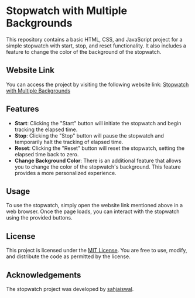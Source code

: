 # Stopwatch with Multiple Backgrounds

This repository contains a basic HTML, CSS, and JavaScript project for a simple stopwatch with start, stop, and reset functionality. It also includes a feature to change the color of the background of the stopwatch.

## Website Link

You can access the project by visiting the following website link: [Stopwatch with Multiple Backgrounds](https://sahjaiswal.github.io/stopwatch_with_multiple_background.github.io/)

## Features

- **Start**: Clicking the "Start" button will initiate the stopwatch and begin tracking the elapsed time.
- **Stop**: Clicking the "Stop" button will pause the stopwatch and temporarily halt the tracking of elapsed time.
- **Reset**: Clicking the "Reset" button will reset the stopwatch, setting the elapsed time back to zero.
- **Change Background Color**: There is an additional feature that allows you to change the color of the stopwatch's background. This feature provides a more personalized experience.

## Usage

To use the stopwatch, simply open the website link mentioned above in a web browser. Once the page loads, you can interact with the stopwatch using the provided buttons.

## License

This project is licensed under the [MIT License](LICENSE). You are free to use, modify, and distribute the code as permitted by the license.

## Acknowledgements

The stopwatch project was developed by [sahjaiswal](https://github.com/sahjaiswal).
